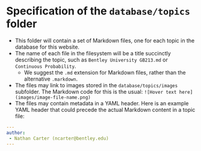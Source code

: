 
# Specification of the `database/topics` folder

 * This folder will contain a set of Markdown files, one for each topic in the
   database for this website.
 * The name of each file in the filesystem will be a title succinctly
   describing the topic, such as `Bentley University GB213.md` or
   `Continuous Probability`.
    * We suggest the `.md` extension for Markdown files, rather than the
      alternative `.markdown`.
 * The files may link to images stored in the `database/topics/images`
   subfolder.  The Markdown code for this is the usual:
   `![Hover text here](images/image-file-name.png)`
 * The files may contain metadata in a YAML header.  Here is an example YAML
   header that could precede the actual Markdown content in a topic file:

```yaml
---
author:
 - Nathan Carter (ncarter@bentley.edu)
---
```
